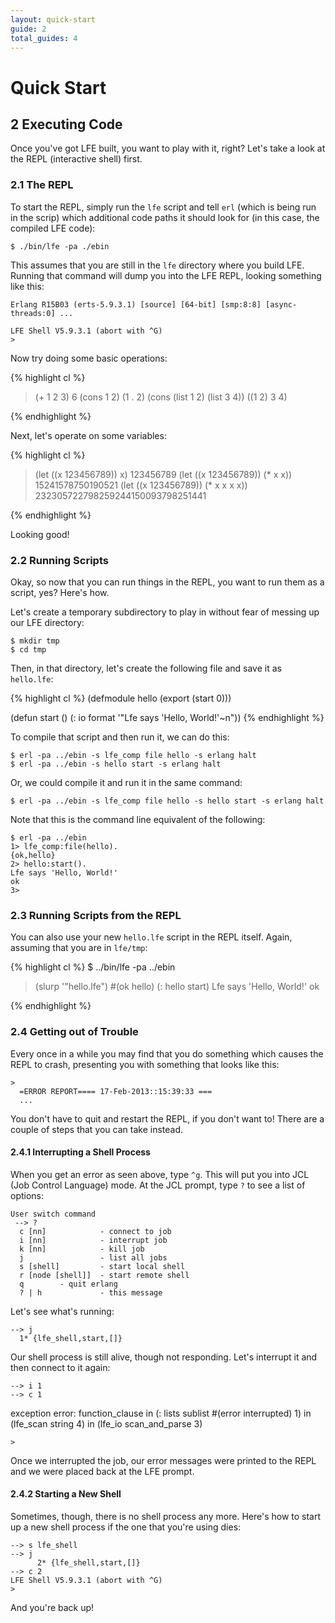 ```yaml
---
layout: quick-start
guide: 2
total_guides: 4
---
```

# Quick Start

## 2 Executing Code

Once you've got LFE built, you want to play with it, right? Let's take a look
at the REPL (interactive shell) first.

### 2.1 The REPL

To start the REPL, simply run the ```lfe``` script and tell ```erl``` (which is
being run in the scrip) which additional code paths it should look for (in this
case, the compiled LFE code):

    $ ./bin/lfe -pa ./ebin

This assumes that you are still in the ```lfe``` directory where you build LFE.
Running that command will dump you into the LFE REPL, looking something like
this:

    Erlang R15B03 (erts-5.9.3.1) [source] [64-bit] [smp:8:8] [async-threads:0] ...

    LFE Shell V5.9.3.1 (abort with ^G)
    >

Now try doing some basic operations:

{% highlight cl %}
> (+ 1 2 3)
6
> (cons 1 2)
(1 . 2)
> (cons (list 1 2) (list 3 4))
((1 2) 3 4)
>
{% endhighlight %}

Next, let's operate on some variables:

{% highlight cl %}
> (let ((x 123456789)) x)
123456789
> (let ((x 123456789)) (* x x))
15241578750190521
> (let ((x 123456789)) (* x x x x))
232305722798259244150093798251441
>
{% endhighlight %}

Looking good!

### 2.2 Running Scripts

Okay, so now that you can run things in the REPL, you want to run them as a
script, yes? Here's how.

Let's create a temporary subdirectory to play in without fear of messing up our
LFE directory:

    $ mkdir tmp
    $ cd tmp

Then, in that directory, let's create the following file and save it as
```hello.lfe```:

{% highlight cl %}
(defmodule hello
  (export (start 0)))

(defun start ()
  (: io format '"Lfe says 'Hello, World!'~n"))
{% endhighlight %}

To compile that script and then run it, we can do this:

    $ erl -pa ../ebin -s lfe_comp file hello -s erlang halt
    $ erl -pa ../ebin -s hello start -s erlang halt

Or, we could compile it and run it in the same command:

    $ erl -pa ../ebin -s lfe_comp file hello -s hello start -s erlang halt

Note that this is the command line equivalent of the following:

    $ erl -pa ../ebin
    1> lfe_comp:file(hello).
    {ok,hello}
    2> hello:start().
    Lfe says 'Hello, World!'
    ok
    3>

### 2.3 Running Scripts from the REPL

You can also use your new ```hello.lfe``` script in the REPL itself. Again,
assuming that you are in ```lfe/tmp```:


{% highlight cl %}
$ ../bin/lfe -pa ../ebin
> (slurp '"hello.lfe")
#(ok hello)
> (: hello start)
Lfe says 'Hello, World!'
ok
>
{% endhighlight %}

### 2.4 Getting out of Trouble

Every once in a while you may find that you do something which causes the REPL
to crash, presenting you with something that looks like this:

    >
      =ERROR REPORT==== 17-Feb-2013::15:39:33 ===
      ...

You don't have to quit and restart the REPL, if you don't want to! There are a
couple of steps that you can take instead.

#### 2.4.1 Interrupting a Shell Process

When you get an error as seen above, type ```^g```. This will put you into JCL
(Job Control Language) mode. At the JCL prompt, type ```?``` to see a list of
options:

    User switch command
     --> ?
      c [nn]            - connect to job
      i [nn]            - interrupt job
      k [nn]            - kill job
      j                 - list all jobs
      s [shell]         - start local shell
      r [node [shell]]  - start remote shell
      q        - quit erlang
      ? | h             - this message

Let's see what's running:

    --> j
      1* {lfe_shell,start,[]}

Our shell process is still alive, though not responding. Let's interrupt it and
then connect to it again:

    --> i 1
    --> c 1
   exception error: function_clause
     in (: lists sublist #(error interrupted) 1)
     in (lfe_scan string 4)
     in (lfe_io scan_and_parse 3)

    >

Once we interrupted the job, our error messages were printed to the REPL and we
were placed back at the LFE prompt.

#### 2.4.2 Starting a New Shell

Sometimes, though, there is no shell process any more.  Here's how to start up
a new shell process if the one that you're using dies:

    --> s lfe_shell
    --> j
          2* {lfe_shell,start,[]}
    --> c 2
    LFE Shell V5.9.3.1 (abort with ^G)
    >

And you're back up!
